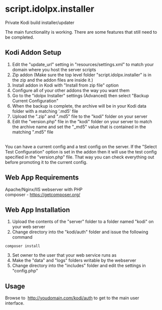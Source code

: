 # script.idolpx.installer
Private Kodi build installer/updater<br>

The main functionality is working.  There are some features that still need to be completed.<br>

## Kodi Addon Setup

1. Edit the "update_url" setting in "resources/settings.xml" to match your domain where you host the server scripts
2. Zip addon (Make sure the top level folder "script.idolpx.installer" is in the zip and the addon files are inside it.)
3. Install addon in Kodi with "Install from zip file" option
4. Configure all of your other addons the way you want them
5. Go to the "idolpx Installer" settings (Advanced) then select "Backup Current Configuration"
6. When the backup is complete, the archive will be in your Kodi data folder with a matching '.md5' file
7. Upload the ".zip" and ".md5" file to the "kodi" folder on your server
8. Edit the "version.php" file in the "kodi" folder on your server to match the archive name and set the "_md5" value that is contained in the matching ".md5" file
<br>
You can have a current config and a test config on the server.  If the "Select Test Configuration" option is set in the addon then it will use the test config specified in the "version.php" file.  That way you can check everything out before promoting it to the current config. 

## Web App Requirements

Apache/Nginx/IIS webserver with PHP<br>
composer  - https://getcomposer.org/

## Web App Installation

1. Upload the contents of the "server" folder to a folder named "kodi" on your web server
2. Change directory into the "kodi/auth" folder and issue the following command

```
composer install
```

3. Set owner to the user that your web service runs as
4. Make the "data" and "logs" folders writable by the webserver
5. Change directory into the "includes" folder and edit the settings in "config.php"

## Usage

Browse to  http://youdomain.com/kodi/auth to get to the main user interface.

